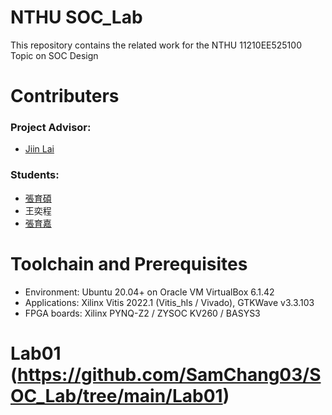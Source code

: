 # NTHU SOC_Lab
This repository contains the related work for the NTHU 11210EE525100 Topic on SOC Design

# Contributers
### Project Advisor:  
- [Jiin Lai](https://tw.linkedin.com/in/jiin-lai-4b77611a0?challengeId=AQE6Rs37-tWd6wAAAYrhhVG3kOs9OzcPZHQAhX787bebPG02yhEO1cStZP6uXhZh8n-KIJ2SKjPhwoFBoPE3l6Q4MShp5D_lmw&submissionId=82da5e78-ac67-8917-2e3d-6f3644d66118&challengeSource=AgFEC09mqwl1JQAAAYrhhYF2li-lQcDQYEz9cBfeZTwib6_tTDGsMOx5mZKyJJk&challegeType=AgE9WLjL-1FptgAAAYrhhYF5LBmS5RKJ2-9eUGhLkKy21C2IPci18RM&memberId=AgGibviVWHLbKQAAAYrhhYF7qzNazXpOEGPSq3kJuF22lM8&recognizeDevice=AgFQk8RFV5a_SQAAAYrhhYF-Mkz2RsG74qoo48TWKZS47c2rvMjO)
### Students:
- [張育碩](https://github.com/SamChang03)
- 王奕程
- [張育嘉](https://github.com/greenturtlefrank)

# Toolchain and Prerequisites
- Environment: Ubuntu 20.04+ on Oracle VM VirtualBox 6.1.42
- Applications: Xilinx Vitis 2022.1 (Vitis_hls / Vivado), GTKWave v3.3.103
- FPGA boards: Xilinx PYNQ-Z2 / ZYSOC KV260 / BASYS3

# Lab01 (https://github.com/SamChang03/SOC_Lab/tree/main/Lab01)
